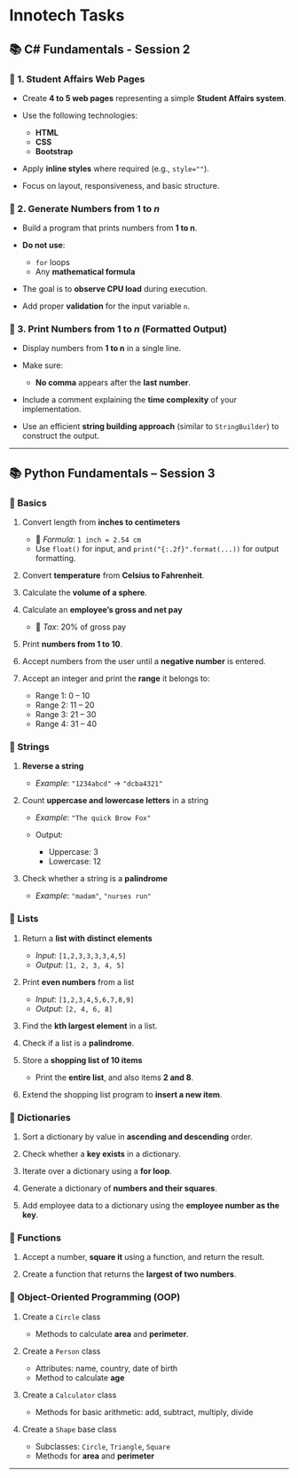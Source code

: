 # Innotech Tasks

## 📚 C# Fundamentals - Session 2

### 🔸 1. Student Affairs Web Pages

* Create **4 to 5 web pages** representing a simple **Student Affairs system**.
* Use the following technologies:

  * **HTML**
  * **CSS**
  * **Bootstrap**
* Apply **inline styles** where required (e.g., `style=""`).
* Focus on layout, responsiveness, and basic structure.

### 🔸 2. Generate Numbers from 1 to *n*

* Build a program that prints numbers from **1 to n**.
* **Do not use**:

  * `for` loops
  * Any **mathematical formula**
* The goal is to **observe CPU load** during execution.
* Add proper **validation** for the input variable `n`.

### 🔸 3. Print Numbers from 1 to *n* (Formatted Output)

* Display numbers from **1 to n** in a single line.
* Make sure:

  * **No comma** appears after the **last number**.
* Include a comment explaining the **time complexity** of your implementation.
* Use an efficient **string building approach** (similar to `StringBuilder`) to construct the output.

---

## 📚 Python Fundamentals – Session 3

### 📌 Basics

1. Convert length from **inches to centimeters**

   * 📏 *Formula*: `1 inch = 2.54 cm`
   * Use `float()` for input, and `print("{:.2f}".format(...))` for output formatting.

2. Convert **temperature** from **Celsius to Fahrenheit**.

3. Calculate the **volume of a sphere**.

4. Calculate an **employee’s gross and net pay**

   * 💸 *Tax*: 20% of gross pay

5. Print **numbers from 1 to 10**.

6. Accept numbers from the user until a **negative number** is entered.

7. Accept an integer and print the **range** it belongs to:

   * Range 1: 0 – 10
   * Range 2: 11 – 20
   * Range 3: 21 – 30
   * Range 4: 31 – 40

### 📌 Strings

1. **Reverse a string**

   * *Example*: `"1234abcd"` → `"dcba4321"`

2. Count **uppercase and lowercase letters** in a string

   * *Example*: `"The quick Brow Fox"`
   * Output:

     * Uppercase: 3
     * Lowercase: 12

3. Check whether a string is a **palindrome**

   * *Example*: `"madam"`, `"nurses run"`

### 📌 Lists

1. Return a **list with distinct elements**

   * *Input*: `[1,2,3,3,3,3,4,5]`
   * *Output*: `[1, 2, 3, 4, 5]`

2. Print **even numbers** from a list

   * *Input*: `[1,2,3,4,5,6,7,8,9]`
   * *Output*: `[2, 4, 6, 8]`

3. Find the **kth largest element** in a list.

4. Check if a list is a **palindrome**.

5. Store a **shopping list of 10 items**

   * Print the **entire list**, and also items **2 and 8**.

6. Extend the shopping list program to **insert a new item**.

### 📌 Dictionaries

1. Sort a dictionary by value in **ascending and descending** order.

2. Check whether a **key exists** in a dictionary.

3. Iterate over a dictionary using a **for loop**.

4. Generate a dictionary of **numbers and their squares**.

5. Add employee data to a dictionary using the **employee number as the key**.

### 📌 Functions

1. Accept a number, **square it** using a function, and return the result.

2. Create a function that returns the **largest of two numbers**.

### 📌 Object-Oriented Programming (OOP)

1. Create a `Circle` class

   * Methods to calculate **area** and **perimeter**.

2. Create a `Person` class

   * Attributes: name, country, date of birth
   * Method to calculate **age**

3. Create a `Calculator` class

   * Methods for basic arithmetic: add, subtract, multiply, divide

4. Create a `Shape` base class

   * Subclasses: `Circle`, `Triangle`, `Square`
   * Methods for **area** and **perimeter**

---